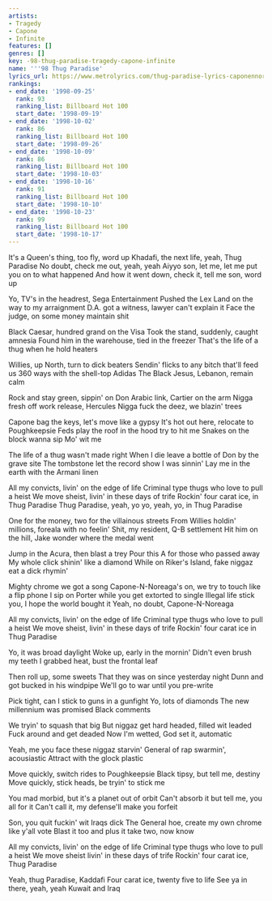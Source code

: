 ```yaml
---
artists:
- Tragedy
- Capone
- Infinite
features: []
genres: []
key: -98-thug-paradise-tragedy-capone-infinite
name: '''98 Thug Paradise'
lyrics_url: https://www.metrolyrics.com/thug-paradise-lyrics-caponennoreaga.html
rankings:
- end_date: '1998-09-25'
  rank: 93
  ranking_list: Billboard Hot 100
  start_date: '1998-09-19'
- end_date: '1998-10-02'
  rank: 86
  ranking_list: Billboard Hot 100
  start_date: '1998-09-26'
- end_date: '1998-10-09'
  rank: 86
  ranking_list: Billboard Hot 100
  start_date: '1998-10-03'
- end_date: '1998-10-16'
  rank: 91
  ranking_list: Billboard Hot 100
  start_date: '1998-10-10'
- end_date: '1998-10-23'
  rank: 99
  ranking_list: Billboard Hot 100
  start_date: '1998-10-17'
---
```

It's a Queen's thing, too fly, word up
Khadafi, the next life, yeah, Thug Paradise
No doubt, check me out, yeah, yeah
Aiyyo son, let me, let me put you on to what happened
And how it went down, check it, tell me son, word up

Yo, TV's in the headrest, Sega Entertainment
Pushed the Lex Land on the way to my arraignment
D.A. got a witness, lawyer can't explain it
Face the judge, on some money maintain shit

Black Caesar, hundred grand on the Visa
Took the stand, suddenly, caught amnesia
Found him in the warehouse, tied in the freezer
That's the life of a thug when he hold heaters

Willies, up North, turn to dick beaters
Sendin' flicks to any bitch that'll feed us
360 ways with the shell-top Adidas
The Black Jesus, Lebanon, remain calm

Rock and stay green, sippin' on Don
Arabic link, Cartier on the arm
Nigga fresh off work release, Hercules
Nigga fuck the deez, we blazin' trees

Capone bag the keys, let's move like a gypsy
It's hot out here, relocate to Poughkeepsie
Feds play the roof in the hood try to hit me
Snakes on the block wanna sip Mo' wit me

The life of a thug wasn't made right
When I die leave a bottle of Don by the grave site
The tombstone let the record show I was sinnin'
Lay me in the earth with the Armani linen

All my convicts, livin' on the edge of life
Criminal type thugs who love to pull a heist
We move sheist, livin' in these days of trife
Rockin' four carat ice, in Thug Paradise
Thug Paradise, yeah, yo yo, yeah, yo, in Thug Paradise

One for the money, two for the villainous streets
From Willies holdin' millions, foreala with no feelin'
Shit, my resident, Q-B settlement
Hit him on the hill, Jake wonder where the medal went

Jump in the Acura, then blast a trey
Pour this A for those who passed away
My whole click shinin' like a diamond
While on Riker's Island, fake niggaz eat a dick rhymin'

Mighty chrome we got a song
Capone-N-Noreaga's on, we try to touch like a flip phone
I sip on Porter while you get extorted to single
Illegal life stick you, I hope the world bought it
Yeah, no doubt, Capone-N-Noreaga

All my convicts, livin' on the edge of life
Criminal type thugs who love to pull a heist
We move sheist, livin' in these days of trife
Rockin' four carat ice in Thug Paradise

Yo, it was broad daylight
Woke up, early in the mornin'
Didn't even brush my teeth
I grabbed heat, bust the frontal leaf

Then roll up, some sweets
That they was on since yesterday night
Dunn and got bucked in his windpipe
We'll go to war until you pre-write

Pick tight, can I stick to guns in a gunfight
Yo, lots of diamonds
The new millennium was promised
Black comments

We tryin' to squash that big
But niggaz get hard headed, filled wit leaded
Fuck around and get deaded
Now I'm wetted, God set it, automatic

Yeah, me you face these niggaz starvin'
General of rap swarmin', acousiastic
Attract with the glock plastic

Move quickly, switch rides to Poughkeepsie
Black tipsy, but tell me, destiny
Move quickly, stick heads, be tryin' to stick me

You mad morbid, but it's a planet out of orbit
Can't absorb it but tell me, you all for it
Can't call it, my defense'll make you forfeit

Son, you quit fuckin' wit Iraqs dick
The General hoe, create my own chrome like y'all vote
Blast it too and plus it take two, now know

All my convicts, livin' on the edge of life
Criminal type thugs who love to pull a heist
We move sheist livin' in these days of trife
Rockin' four carat ice, Thug Paradise

Yeah, thug Paradise, Kaddafi
Four carat ice, twenty five to life
See ya in there, yeah, yeah
Kuwait and Iraq
